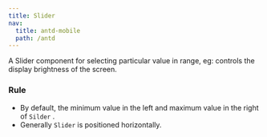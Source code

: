 ```yaml
---
title: Slider
nav:
  title: antd-mobile
  path: /antd
---
```


A Slider component for selecting particular value in range, eg: controls the display brightness of the screen.

### Rule
- By default, the minimum value in the left and maximum value in the right of `Silder` .
- Generally `Slider` is positioned horizontally.

<code src="./demos/basic.tsx" />

<API/>